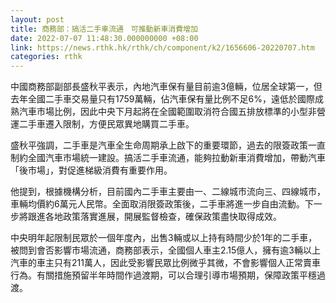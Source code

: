 ```yaml
---
layout: post
title: 商務部：搞活二手車流通　可推動新車消費增加
date: 2022-07-07 11:48:30.000000000 +08:00
link: https://news.rthk.hk/rthk/ch/component/k2/1656606-20220707.htm
categories: rthk
---
```


中國商務部副部長盛秋平表示，內地汽車保有量目前逾3億輛，位居全球第一，但去年全國二手車交易量只有1759萬輛，佔汽車保有量比例不足6%，遠低於國際成熟汽車市場比例，因此中央下月起將在全國範圍取消符合國五排放標準的小型非營運二手車遷入限制，方便民眾異地購買二手車。

盛秋平強調，二手車是汽車全生命周期承上啟下的重要環節，過去的限簽政策一直制約全國汽車市場統一建設。搞活二手車流通，能夠拉動新車消費增加，帶動汽車「後市場」，對促進梯級消費有重要作用。

他提到，根據機構分析，目前國內二手車主要由一、二線城市流向三、四線城市，車輛均價約6萬元人民幣。全面取消限簽政策後，二手車將進一步自由流動。下一步將跟進各地政策落實進展，開展監督檢查，確保政策盡快取得成效。

中央明年起限制民眾於一個年度內，出售3輛或以上持有時間少於1年的二手車，被問到會否影響市場流通，商務部表示，全國個人車主2.15億人，擁有逾3輛以上汽車的車主只有211萬人，因此受影響民眾比例微乎其微，不會影響個人正常賣車行為。有關措施預留半年時間作過渡期，可以合理引導市場預期，保障政策平穩過渡。
